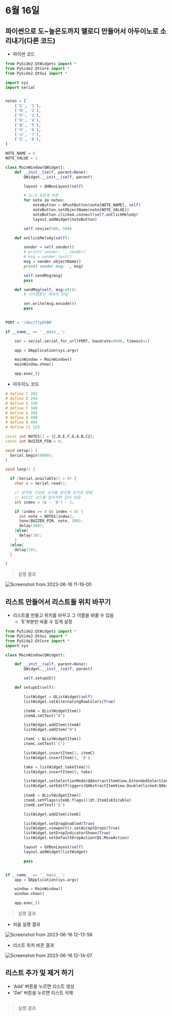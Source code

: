 # 6월 16일

## 파이썬으로 도~높은도까지 멜로디 만들어서 아두이노로 소리내기(다른 코드)
- 파이썬 코드
```python
from PySide2.QtWidgets import *
from PySide2.QtCore import *
from PySide2.QtGui import *

import sys
import serial


notes = [
    ('도', '1'),
    ('레', '2'),
    ('미', '3'),
    ('파', '4'),
    ('솔', '5'),
    ('라', '6'),
    ('시', '7'),
    ('도', '8'),
]

NOTE_NAME = 0
NOTE_VALUE = 1

class MainWindow(QWidget):
    def __init__(self, parent=None):
        QWidget.__init__(self, parent)

        layout = QHBoxLayout(self)

        # 도~도 8음계 버튼
        for note in notes:
            noteButton = QPushButton(note[NOTE_NAME], self)
            noteButton.setObjectName(note[NOTE_VALUE])
            noteButton.clicked.connect(self.onClickMelody)
            layout.addWidget(noteButton)

        self.resize(500, 500)

    def onClickMelody(self):

        sender = self.sender()
        # print('sender: ', sender)
        # msg = sender.text()
        msg = sender.objectName()
        print('sender msg: ', msg)

        self.sendMsg(msg)
        pass

    def sendMsg(self, msg:str):
        # 시리얼통신 메세지 전달

        ser.write(msg.encode())
        pass
    

PORT = '/dev/ttyUSB0'

if __name__ == '__main__':

    ser = serial.serial_for_url(PORT, baudrate=9600, timeout=1)

    app = QApplication(sys.argv)

    mainWindow = MainWindow()
    mainWindow.show()

    app.exec_()
```

- 아두이노 코드
```cpp
# define C 262
# define D 294
# define E 330
# define F 349
# define G 392
# define A 440
# define B 494
# define C2 523

const int NOTES[] = {C,D,E,F,G,A,B,C2};
const int BUZZER_PIN = 8;

void setup() {
  Serial.begin(9600);
}

void loop() {

  if (Serial.available() > 0) {
    char c = Serial.read();

    // 문자로 구성된 숫자를 정수형 숫자로 변형
    // ASCII 코드를 참조하면 답이 있음
    int index = (c - '0') - 1;

    if (index >= 0 && index < 8) {
      int note = NOTES[index];
      tone(BUZZER_PIN, note, 300);
      delay(300);
    }else{
      delay(10);
    }
  }else{
    delay(10);
  }

}
```

> 실행 결과

![Screenshot from 2023-06-16 11-19-00](https://github.com/ajhwan/OpenCV_study/assets/129160008/6ff27f0e-e879-4ab9-a403-c5b260495692)

## 리스트 만들어서 리스트들 위치 바꾸기
- 리스트를 만들고 위치를 바꾸고 그 이름을 바꿀 수 있음
    - 'E'부분만 바꿀 수 있게 설정
```python
from PySide2.QtWidgets import *
from PySide2.QtGui import *
from PySide2.QtCore import *
import sys

class MainWindow(QWidget):

    def __init__(self, parent=None):
        QWidget.__init__(self, parent)

        self.setupUI()

    def setupUI(self):

        listWidget = QListWidget(self)
        listWidget.setAlternatingRowColors(True)

        itemA = QListWidgetItem()
        itemA.setText("A")

        listWidget.addItem(itemA)
        listWidget.addItem("B")

        itemC = QListWidgetItem()
        itemC.setText('C')

        listWidget.insertItem(1, itemC)
        listWidget.insertItem(3, 'D')

        take = listWidget.takeItem(3)
        listWidget.insertItem(0, take)

        listWidget.setSelectionMode(QAbstractItemView.ExtendedSelection)
        listWidget.setEditTriggers(QAbstractItemView.DoubleClicked|QAbstractItemView.AnyKeyPressed)
        
        itemE = QListWidgetItem()
        itemE.setFlags(itemE.flags()|Qt.ItemIsEditable)
        itemE.setText('E')

        listWidget.addItem(itemE)

        listWidget.setDragEnabled(True)
        listWidget.viewport().setAcceptDrops(True)
        listWidget.setDropIndicatorShown(True)
        listWidget.setDefaultDropAction(Qt.MoveAction) 

        layout = QVBoxLayout(self)
        layout.addWidget(listWidget)

        pass


if __name__ == '__main__':
    app = QApplication(sys.argv)

    window = MainWindow()
    window.show()

    app.exec_()
```
> 실행 결과

- 처음 실행 결과

![Screenshot from 2023-06-16 12-13-58](https://github.com/ajhwan/OpenCV_study/assets/129160008/45789f31-4d38-4ae1-9a1e-3984f8213809)

- 리스트 위치 바꾼 결과

![Screenshot from 2023-06-16 12-14-07](https://github.com/ajhwan/OpenCV_study/assets/129160008/92845366-4702-4cbb-9cf1-4f65b14b4b9b)

## 리스트 추가 및 제거 하기
- 'Add' 버튼을 누르면 리스트 생성
- 'Del' 버튼을 누르면 리스트 삭제
```python

```

> 실행 결과




